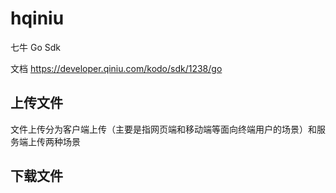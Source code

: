 # hqiniu

七牛 Go Sdk  

文档 https://developer.qiniu.com/kodo/sdk/1238/go     

## 上传文件 

文件上传分为客户端上传（主要是指网页端和移动端等面向终端用户的场景）和服务端上传两种场景  


## 下载文件




